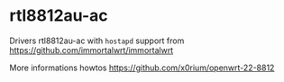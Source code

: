 # rtl8812au-ac

Drivers rtl8812au-ac with `hostapd` support from https://github.com/immortalwrt/immortalwrt

More informations howtos https://github.com/x0rium/openwrt-22-8812

